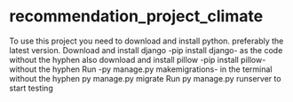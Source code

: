 # recommendation_project_climate

To use this project you need to download and install python. preferably the latest version.
Download and install django -pip install django- as the code without the hyphen
also download and install pillow -pip install pillow- without the hyphen
Run -py manage.py makemigrations- in the terminal without the hyphen
py manage.py migrate
Run py manage.py runserver to start testing
